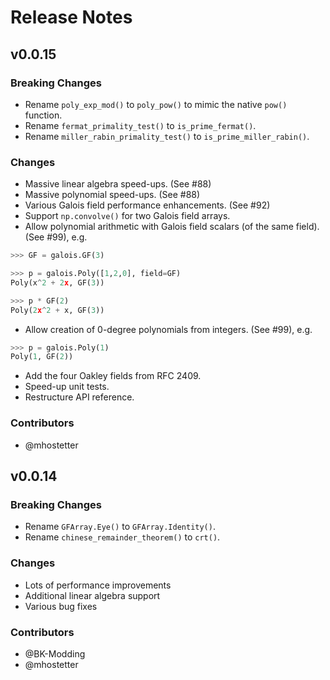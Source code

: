 # Release Notes

## v0.0.15

### Breaking Changes

- Rename `poly_exp_mod()` to `poly_pow()` to mimic the native `pow()` function.
- Rename `fermat_primality_test()` to `is_prime_fermat()`.
- Rename `miller_rabin_primality_test()` to `is_prime_miller_rabin()`.

### Changes

- Massive linear algebra speed-ups. (See #88)
- Massive polynomial speed-ups. (See #88)
- Various Galois field performance enhancements. (See #92)
- Support  `np.convolve()` for two Galois field arrays.
- Allow polynomial arithmetic with Galois field scalars (of the same field). (See #99), e.g.

```python
>>> GF = galois.GF(3)

>>> p = galois.Poly([1,2,0], field=GF)
Poly(x^2 + 2x, GF(3))

>>> p * GF(2)
Poly(2x^2 + x, GF(3))
```

- Allow creation of 0-degree polynomials from integers. (See #99), e.g.

```python
>>> p = galois.Poly(1)
Poly(1, GF(2))
```

- Add the four Oakley fields from RFC 2409.
- Speed-up unit tests.
- Restructure API reference.

### Contributors

- @mhostetter

## v0.0.14

### Breaking Changes

- Rename `GFArray.Eye()` to `GFArray.Identity()`.
- Rename `chinese_remainder_theorem()` to `crt()`.

### Changes

- Lots of performance improvements
- Additional linear algebra support
- Various bug fixes

### Contributors

- @BK-Modding
- @mhostetter
